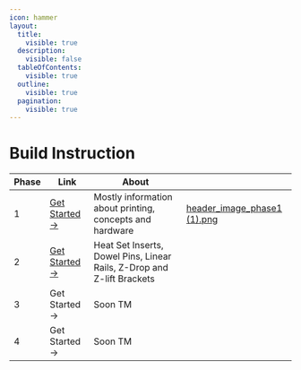 ```yaml
---
icon: hammer
layout:
  title:
    visible: true
  description:
    visible: false
  tableOfContents:
    visible: true
  outline:
    visible: true
  pagination:
    visible: true
---
```


# Build Instruction

<table data-card-size="large" data-view="cards"><thead><tr><th>Phase</th><th>Link</th><th>About</th><th data-hidden data-card-cover data-type="files"></th></tr></thead><tbody><tr><td>1</td><td><a href="phase-1/">Get Started -></a></td><td>Mostly information about printing, concepts and hardware</td><td><a href="../../.gitbook/assets/header_image_phase1 (1).png">header_image_phase1 (1).png</a></td></tr><tr><td>2</td><td><a href="broken-reference">Get Started -></a></td><td>Heat Set Inserts, Dowel Pins, Linear Rails, Z-Drop and Z-lift Brackets</td><td></td></tr><tr><td>3</td><td>Get Started -></td><td>Soon TM</td><td></td></tr><tr><td>4</td><td>Get Started -></td><td>Soon TM</td><td></td></tr></tbody></table>
